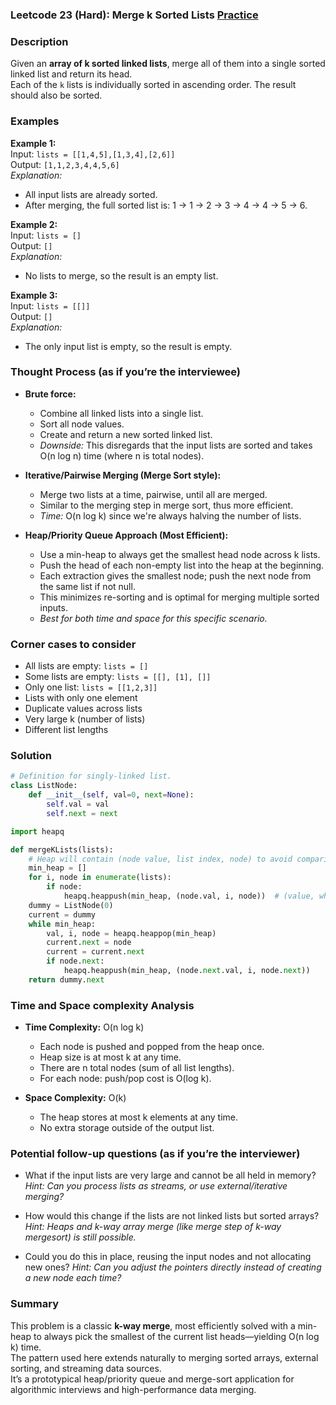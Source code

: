 ### Leetcode 23 (Hard): Merge k Sorted Lists [Practice](https://leetcode.com/problems/merge-k-sorted-lists)

### Description  
Given an **array of k sorted linked lists**, merge all of them into a single sorted linked list and return its head.  
Each of the `k` lists is individually sorted in ascending order. The result should also be sorted.

### Examples  

**Example 1:**  
Input: `lists = [[1,4,5],[1,3,4],[2,6]]`  
Output: `[1,1,2,3,4,4,5,6]`  
*Explanation:*
- All input lists are already sorted.
- After merging, the full sorted list is: 1 → 1 → 2 → 3 → 4 → 4 → 5 → 6.

**Example 2:**  
Input: `lists = []`  
Output: `[]`  
*Explanation:*
- No lists to merge, so the result is an empty list.

**Example 3:**  
Input: `lists = [[]]`  
Output: `[]`  
*Explanation:*
- The only input list is empty, so the result is empty.


### Thought Process (as if you’re the interviewee)  
- **Brute force:**  
  - Combine all linked lists into a single list.
  - Sort all node values.
  - Create and return a new sorted linked list.
  - *Downside:* This disregards that the input lists are sorted and takes O(n log n) time (where n is total nodes).

- **Iterative/Pairwise Merging (Merge Sort style):**  
  - Merge two lists at a time, pairwise, until all are merged.
  - Similar to the merging step in merge sort, thus more efficient.
  - *Time:* O(n log k) since we're always halving the number of lists.

- **Heap/Priority Queue Approach (Most Efficient):**  
  - Use a min-heap to always get the smallest head node across k lists.
  - Push the head of each non-empty list into the heap at the beginning.
  - Each extraction gives the smallest node; push the next node from the same list if not null.
  - This minimizes re-sorting and is optimal for merging multiple sorted inputs.
  - *Best for both time and space for this specific scenario.*  


### Corner cases to consider  
- All lists are empty: `lists = []`
- Some lists are empty: `lists = [[], [1], []]`
- Only one list: `lists = [[1,2,3]]`
- Lists with only one element
- Duplicate values across lists
- Very large k (number of lists)
- Different list lengths

### Solution

```python
# Definition for singly-linked list.
class ListNode:
    def __init__(self, val=0, next=None):
        self.val = val
        self.next = next

import heapq

def mergeKLists(lists):
    # Heap will contain (node value, list index, node) to avoid comparing ListNode directly
    min_heap = []
    for i, node in enumerate(lists):
        if node:
            heapq.heappush(min_heap, (node.val, i, node))  # (value, which list it came from, node)
    dummy = ListNode(0)
    current = dummy
    while min_heap:
        val, i, node = heapq.heappop(min_heap)
        current.next = node
        current = current.next
        if node.next:
            heapq.heappush(min_heap, (node.next.val, i, node.next))
    return dummy.next
```

### Time and Space complexity Analysis  

- **Time Complexity:** O(n log k)
  - Each node is pushed and popped from the heap once.
  - Heap size is at most k at any time.
  - There are n total nodes (sum of all list lengths).
  - For each node: push/pop cost is O(log k).

- **Space Complexity:** O(k)
  - The heap stores at most k elements at any time.
  - No extra storage outside of the output list.


### Potential follow-up questions (as if you’re the interviewer)  

- What if the input lists are very large and cannot be all held in memory?
  *Hint: Can you process lists as streams, or use external/iterative merging?*

- How would this change if the lists are not linked lists but sorted arrays?
  *Hint: Heaps and k-way array merge (like merge step of k-way mergesort) is still possible.*

- Could you do this in place, reusing the input nodes and not allocating new ones?
  *Hint: Can you adjust the pointers directly instead of creating a new node each time?*

### Summary
This problem is a classic **k-way merge**, most efficiently solved with a min-heap to always pick the smallest of the current list heads—yielding O(n log k) time.  
The pattern used here extends naturally to merging sorted arrays, external sorting, and streaming data sources.  
It’s a prototypical heap/priority queue and merge-sort application for algorithmic interviews and high-performance data merging.